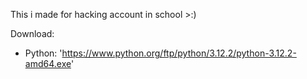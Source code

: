 This i made for hacking account in school >:)

Download:
- Python: 'https://www.python.org/ftp/python/3.12.2/python-3.12.2-amd64.exe'
